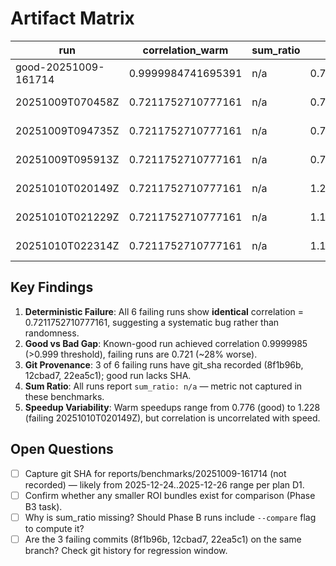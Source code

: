 # Artifact Matrix

| run | correlation_warm | sum_ratio | speedup_warm | git_sha | notes |
| --- | --- | --- | --- | --- | --- |
| good-20251009-161714 | 0.9999984741695391 | n/a | 0.7762269992649153 | missing | path=reports/benchmarks/20251009-161714/benchmark_results.json |
| 20251009T070458Z | 0.7211752710777161 | n/a | 0.780127049910952 | None | path=reports/2026-01-vectorization-gap/phase_b/20251009T070458Z/profile/benchmark_results.json |
| 20251009T094735Z | 0.7211752710777161 | n/a | 0.7948134279077356 | 8f1b96b76530259e5ce4a47618bec82982b525bb | path=reports/2026-01-vectorization-gap/phase_b/20251009T094735Z/profile/benchmark_results.json |
| 20251009T095913Z | 0.7211752710777161 | n/a | 0.7883255430454444 | None | path=reports/2026-01-vectorization-gap/phase_b/20251009T095913Z/profile/benchmark_results.json |
| 20251010T020149Z | 0.7211752710777161 | n/a | 1.2279878060187097 | None | path=reports/2026-01-vectorization-gap/phase_b/20251010T020149Z/failed/benchmark_results.json |
| 20251010T021229Z | 0.7211752710777161 | n/a | 1.1791907349115522 | 12cbad7f6a0912104701c8105e4d22ee3280f054 | path=reports/2026-01-vectorization-gap/phase_b/20251010T021229Z/failed/benchmark_results.json |
| 20251010T022314Z | 0.7211752710777161 | n/a | 1.1502583053632323 | 22ea5c188f6a7c9f38f18228dd1b0e27c14e5290 | path=reports/2026-01-vectorization-gap/phase_b/20251010T022314Z/failed/benchmark_results.json |

## Key Findings

1. **Deterministic Failure**: All 6 failing runs show **identical** correlation = 0.7211752710777161, suggesting a systematic bug rather than randomness.
2. **Good vs Bad Gap**: Known-good run achieved correlation 0.9999985 (>0.999 threshold), failing runs are 0.721 (~28% worse).
3. **Git Provenance**: 3 of 6 failing runs have git_sha recorded (8f1b96b, 12cbad7, 22ea5c1); good run lacks SHA.
4. **Sum Ratio**: All runs report `sum_ratio: n/a` — metric not captured in these benchmarks.
5. **Speedup Variability**: Warm speedups range from 0.776 (good) to 1.228 (failing 20251010T020149Z), but correlation is uncorrelated with speed.

## Open Questions
- [ ] Capture git SHA for reports/benchmarks/20251009-161714 (not recorded) — likely from 2025-12-24..2025-12-26 range per plan D1.
- [ ] Confirm whether any smaller ROI bundles exist for comparison (Phase B3 task).
- [ ] Why is sum_ratio missing? Should Phase B runs include `--compare` flag to compute it?
- [ ] Are the 3 failing commits (8f1b96b, 12cbad7, 22ea5c1) on the same branch? Check git history for regression window.
